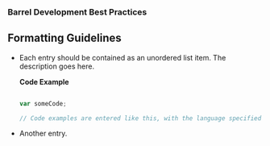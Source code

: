 ### Barrel Development Best Practices

Formatting Guidelines
---------------------

*	Each entry should be contained as an unordered list item. The description goes here.
	
	**Code Example**
	
	``` javascript
	
	var someCode;
	
	// Code examples are entered like this, with the language specified for syntax highlighting
	
	```
	
*	Another entry.